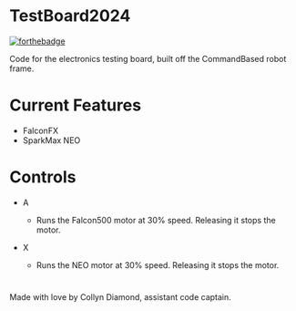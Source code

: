 # TestBoard2024

[![forthebadge](https://forthebadge.com/images/badges/built-with-love.png)](http://forthebadge.com)

Code for the electronics testing board, built off the CommandBased robot frame. 

# Current Features

- FalconFX
- SparkMax NEO

# Controls

- A
  - Runs the Falcon500 motor at 30% speed. Releasing it stops the motor.

- X
  - Runs the NEO motor at 30% speed. Releasing it stops the motor.
 

#
Made with love by Collyn Diamond, assistant code captain.

